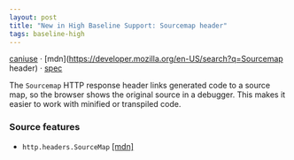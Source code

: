 ```yaml
---
layout: post
title: "New in High Baseline Support: Sourcemap header"
tags: baseline-high
---
```


[caniuse](https://caniuse.com/?search=sourcemap-header) · [mdn](https://developer.mozilla.org/en-US/search?q=Sourcemap header) · [spec](https://tc39.es/source-map/)

The `Sourcemap` HTTP response header links generated code to a source map, so the browser shows the original source in a debugger. This makes it easier to work with minified or transpiled code.

### Source features

- ``http.headers.SourceMap`` [[mdn]](https://developer.mozilla.org/en-US/search?q=http.headers.SourceMap)
